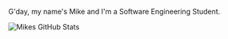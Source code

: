 G'day, my name's Mike and I'm a Software Engineering Student.


![Mikes GitHub Stats](https://github-readme-stats.vercel.app/api?username=MrThygesen16&count_private=true)


<!---
This is a comment in MD?

--->
